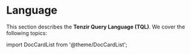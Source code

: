 # Language

This section describes the **Tenzir Query Language (TQL)**. We cover the
following topics:

import DocCardList from '@theme/DocCardList';

<DocCardList />
